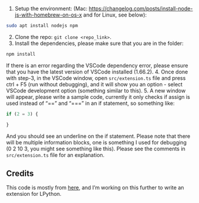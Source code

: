 
1. Setup the environment: (Mac: https://changelog.com/posts/install-node-js-with-homebrew-on-os-x and for Linux, see below):

```bash
sudo apt install nodejs npm
```

2. Clone the repo: `git clone <repo_link>`.
3. Install the dependencies, please make sure that you are in the folder:

```bash
npm install
```

If there is an error regarding the VSCode dependency error, please ensure that you have the latest version of VSCode installed (1.66.2).
4. Once done with step-3, in the VSCode window, open `src/extension.ts` file and press ctrl + F5 (run without debugging), and it will show you an option - select VSCode development option (something similar to this).
5. A new window will appear, please write a sample code, currently it only checks if assign is used instead of “==” and “===” in an if statement, so something like:

```javascript
if (2 = 3) {

}
```

And you should see an underline on the if statement. Please note that there will be multiple information blocks, one is something I used for debugging (0 2 10 3, you might see something like this). Please see the comments in `src/extension.ts` file for an explanation.

## Credits

This code is mostly from [here](https://github.com/hchiam/custom-vscode-linter), and I’m working on this further to write an extension for LPython.
